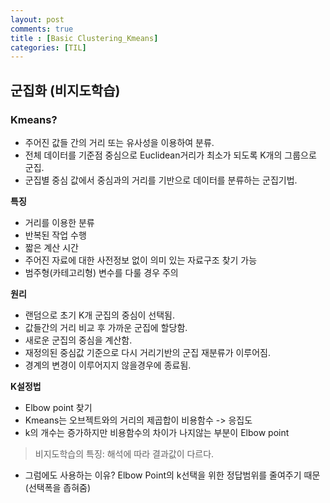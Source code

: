 ```yaml
---
layout: post
comments: true
title : [Basic Clustering_Kmeans]
categories: [TIL]
---
```


## 군집화 (비지도학습)
### Kmeans?
- 주어진 값들 간의 거리 또는 유사성을 이용하여 분류.
- 전체 데이터를 기준점 중심으로 Euclidean거리가 최소가 되도록 K개의 그룹으로 군집.
- 군집별 중심 값에서 중심과의 거리를 기반으로 데이터를 분류하는 군집기법.

**특징**
- 거리를 이용한 분류
- 반복된 작업 수행
- 짧은 계산 시간
- 주어진 자료에 대한 사전정보 없이 의미 있는 자료구조 찾기 가능
- 범주형(카테고리형) 변수를 다룰 경우 주의

**원리**
- 랜덤으로 초기 K개 군집의 중심이 선택됨.
- 값들간의 거리 비교 후 가까운 군집에 할당함.
- 새로운 군집의 중심을 계산함.
- 재정의된 중심값 기준으로 다시 거리기반의 군집 재분류가 이루어짐.
- 경계의 변경이 이루어지지 않을경우에 종료됨.

**K설정법**
- Elbow point 찾기
- Kmeans는 오브젝트와의 거리의 제곱합이 비용함수 -> 응집도
- k의 개수는 증가하지만 비용함수의 차이가 나지않는 부분이 Elbow point


>비지도학습의 특징: 해석에 따라 결과값이 다르다.
- 그럼에도 사용하는 이유? Elbow Point의 k선택을 위한 정답범위를 줄여주기 때문(선택폭을 좁혀줌)
